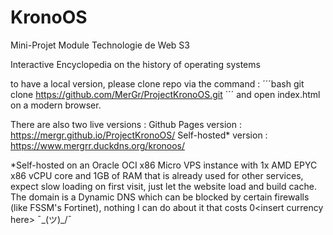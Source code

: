# KronoOS
Mini-Projet Module Technologie de Web S3

Interactive Encyclopedia on the history of operating systems

to have a local version, please clone repo via the command :
´´´bash
git clone https://github.com/MerGr/ProjectKronoOS.git
´´´
and open index.html on a modern browser.


There are also two live versions :
Github Pages version : https://mergr.github.io/ProjectKronoOS/
Self-hosted* version : https://www.mergrr.duckdns.org/kronoos/

*Self-hosted on an Oracle OCI x86 Micro VPS instance with 1x AMD EPYC x86 vCPU core and 1GB of RAM that is already used for other services, expect slow loading on first visit, just let the website load and build cache. The domain is a Dynamic DNS which can be blocked by certain firewalls (like FSSM's Fortinet), nothing I can do about it that costs 0<insert currency here\>  ¯\_(ツ)_/¯
